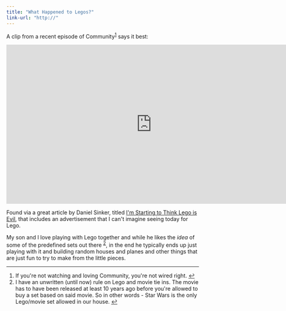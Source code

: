 ```yaml
---
title: "What Happened to Legos?"
link-url: "http://"
---
```

<p>A clip from a recent episode of Community<sup id="fnref-19909:1"><a href="#fn-19909:1" rel="footnote">1</a></sup> says it best:</p>
<p><iframe width="760" height="416" src="http://www.youtube.com/embed/jitDWAx6_eA?rel=0" frameborder="0" allowfullscreen></iframe></p>
<p>Found via a great article by Daniel Sinker, titled <a href="http://sinker.tumblr.com/post/14267087602/im-starting-to-think-lego-is-evil">I'm Starting to Think Lego is Evil</a>, that includes an advertisement that I can't imagine seeing today for Lego.</p>
<p>My son and I love playing with Lego together and while he likes the <em>idea</em> of some of the predefined sets out there <sup id="fnref-19909:2"><a href="#fn-19909:2" rel="footnote">2</a></sup>, in the end he typically ends up just playing with it and building random houses and planes and other things that are just fun to try to make from the little pieces.</p>
<div class="footnotes">
<hr />
<ol>
<li id="fn-19909:1">
If you're not watching and loving Community, you're not wired right.&#160;<a href="#fnref-19909:1" rev="footnote">&#8617;</a>
</li>
<li id="fn-19909:2">
I have an unwritten (until now) rule on Lego and movie tie ins. The movie has to have been released at least 10 years ago before you're allowed to buy a set based on said movie. So in other words - Star Wars is the only Lego/movie set allowed in our house.&#160;<a href="#fnref-19909:2" rev="footnote">&#8617;</a>
</li>
</ol>
</div>
